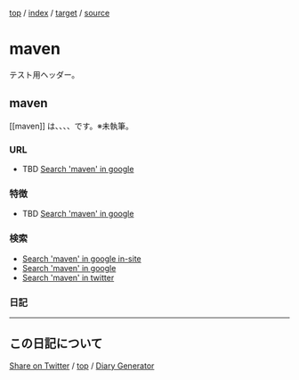 [top](../index.html) / [index](index.html) / [target](https://igapyon.github.io/diary/keyword/maven.html) / [source](https://github.com/igapyon/diary/blob/gh-pages/keyword/maven.src.md) 

maven
=====================================================================================================
テスト用ヘッダー。

## maven

[[maven]] は、、、、です。※未執筆。

### URL

* TBD [Search 'maven' in google](https://www.google.co.jp/#pws=0&q=maven)

### 特徴

* TBD [Search 'maven' in google](https://www.google.co.jp/#pws=0&q=maven)

### 検索

* [Search 'maven' in google in-site](https://www.google.co.jp/#pws=0&q=site:https%3A%2F%2Figapyon.github.io%2Fdiary%2F+maven)
* [Search 'maven' in google](https://www.google.co.jp/#pws=0&q=maven)
* [Search 'maven' in twitter](https://twitter.com/search?q=%23maven)

### 日記




----------------------------------------------------------------------------------------------------

## この日記について

[Share on Twitter](https://twitter.com/intent/tweet?hashtags=igapyon%2Cdiary%2C%E3%81%84%E3%81%8C%E3%81%B4%E3%82%87%E3%82%93%2Cmaven&text=maven&url=https%3A%2F%2Figapyon.github.io%2Fdiary%2Fkeyword%2Fmaven.html) / [top](../index.html) / [Diary Generator](https://github.com/igapyon/igapyonv3)
